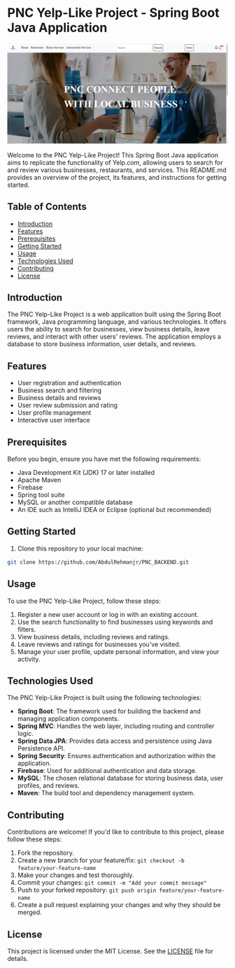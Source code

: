 # PNC Yelp-Like Project - Spring Boot Java Application

![PNC Yelp-Like Project](pnc.png)

Welcome to the PNC Yelp-Like Project! This Spring Boot Java application aims to replicate the functionality of Yelp.com, allowing users to search for and review various businesses, restaurants, and services. This README.md provides an overview of the project, its features, and instructions for getting started.

## Table of Contents

- [Introduction](#introduction)
- [Features](#features)
- [Prerequisites](#prerequisites)
- [Getting Started](#getting-started)
- [Usage](#usage)
- [Technologies Used](#technologies-used)
- [Contributing](#contributing)
- [License](#license)

## Introduction

The PNC Yelp-Like Project is a web application built using the Spring Boot framework, Java programming language, and various technologies. It offers users the ability to search for businesses, view business details, leave reviews, and interact with other users' reviews. The application employs a database to store business information, user details, and reviews.

## Features

- User registration and authentication
- Business search and filtering
- Business details and reviews
- User review submission and rating
- User profile management
- Interactive user interface

## Prerequisites

Before you begin, ensure you have met the following requirements:

- Java Development Kit (JDK) 17 or later installed
- Apache Maven
- Firebase
- Spring tool suite
- MySQL or another compatible database
- An IDE such as IntelliJ IDEA or Eclipse (optional but recommended)

## Getting Started

1. Clone this repository to your local machine:

```bash
git clone https://github.com/AbdulRehmanjr/PNC_BACKEND.git
```

## Usage

To use the PNC Yelp-Like Project, follow these steps:

1. Register a new user account or log in with an existing account.
2. Use the search functionality to find businesses using keywords and filters.
3. View business details, including reviews and ratings.
4. Leave reviews and ratings for businesses you've visited.
5. Manage your user profile, update personal information, and view your activity.

## Technologies Used

The PNC Yelp-Like Project is built using the following technologies:

- **Spring Boot**: The framework used for building the backend and managing application components.
- **Spring MVC**: Handles the web layer, including routing and controller logic.
- **Spring Data JPA**: Provides data access and persistence using Java Persistence API.
- **Spring Security**: Ensures authentication and authorization within the application.
- **Firebase**: Used for additional authentication and data storage.
- **MySQL**: The chosen relational database for storing business data, user profiles, and reviews.
- **Maven**: The build tool and dependency management system.

## Contributing

Contributions are welcome! If you'd like to contribute to this project, please follow these steps:

1. Fork the repository.
2. Create a new branch for your feature/fix: `git checkout -b feature/your-feature-name`
3. Make your changes and test thoroughly.
4. Commit your changes: `git commit -m "Add your commit message"`
5. Push to your forked repository: `git push origin feature/your-feature-name`
6. Create a pull request explaining your changes and why they should be merged.

## License

This project is licensed under the MIT License. See the [LICENSE](LICENSE) file for details.
